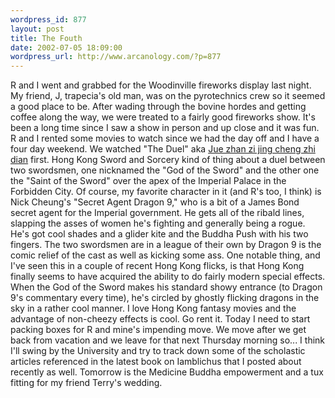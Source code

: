 ```yaml
--- 
wordpress_id: 877
layout: post
title: The Fouth
date: 2002-07-05 18:09:00
wordpress_url: http://www.arcanology.com/?p=877
---
```

R and I went and grabbed for the Woodinville fireworks display last night. My friend, J, trapecia's old man, was on the pyrotechnics crew so it seemed a good place to be. After wading through the bovine hordes and getting coffee along the way, we were treated to a fairly good fireworks show. It's been a long time since I saw a show in person and up close and it was fun. R and I rented some movies to watch since we had the day off and I have a four day weekend. We watched "The Duel" aka <a href="http://us.imdb.com/Title?0243876">Jue zhan zi jing cheng zhi dian</a> first. Hong Kong Sword and Sorcery kind of thing about a duel between two swordsmen, one nicknamed the "God of the Sword" and the other one the "Saint of the Sword" over the apex of the Imperial Palace in the Forbidden City. Of course, my favorite character in it (and R's too, I think) is Nick Cheung's "Secret Agent Dragon 9," who is a bit of a James Bond secret agent for the Imperial government. He gets all of the ribald lines, slapping the asses of women he's fighting and generally being a rogue. He's got cool shades and a glider kite and the Buddha Push with his two fingers. The two swordsmen are in a league of their own by Dragon 9 is the comic relief of the cast as well as kicking some ass. One notable thing, and I've seen this in a couple of recent Hong Kong flicks, is that Hong Kong finally seems to have acquired the ability to do fairly modern special effects. When the God of the Sword makes his standard showy entrance (to Dragon 9's commentary every time), he&apos;s circled by ghostly flicking dragons in the sky in a rather cool manner. I love Hong Kong fantasy movies and the advantage of non-cheezy effects is cool. Go rent it. Today I need to start packing boxes for R and mine's impending move. We move after we get back from vacation and we leave for that next Thursday morning so... I think I'll swing by the University and try to track down some of the scholastic articles referenced in the latest book on Iamblichus that I posted about recently as well. Tomorrow is the Medicine Buddha empowerment and a tux fitting for my friend Terry&apos;s wedding.